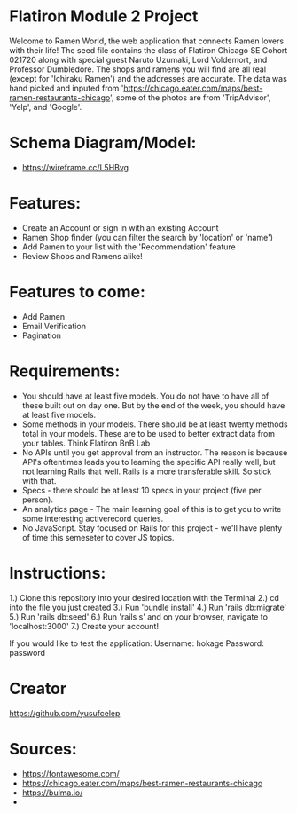 # Flatiron Module 2 Project

Welcome to Ramen World, the web application that connects Ramen lovers with their life!
The seed file contains the class of Flatiron Chicago SE Cohort 021720 along with special guest Naruto Uzumaki, Lord Voldemort, and Professor Dumbledore. The shops and ramens you will find are all real (except for 'Ichiraku Ramen') and the addresses are accurate. The data was hand picked and inputed from 'https://chicago.eater.com/maps/best-ramen-restaurants-chicago', some of the photos are from 'TripAdvisor', 'Yelp', and 'Google'.



# Schema Diagram/Model:
- https://wireframe.cc/L5HBvg


# Features:
- Create an Account or sign in with an existing Account
- Ramen Shop finder (you can filter the search by 'location' or 'name')
- Add Ramen to your list with the 'Recommendation' feature
- Review Shops and Ramens alike!


# Features to come:
- Add Ramen
- Email Verification
- Pagination


# Requirements:
- You should have at least five models. You do not have to have all of these built out on day one. But by the end of the week, you should have at least five models.
- Some methods in your models. There should be at least twenty methods total in your models. These are to be used to better extract data from your tables. Think Flatiron BnB Lab
- No APIs until you get approval from an instructor. The reason is because API's oftentimes leads you to learning the specific API really well, but not learning Rails that well. Rails is a more transferable skill. So stick with that.
- Specs - there should be at least 10 specs in your project (five per person).
- An analytics page - The main learning goal of this is to get you to write some interesting activerecord queries.
- No JavaScript. Stay focused on Rails for this project - we'll have plenty of time this semeseter to cover JS topics.


# Instructions:
1.) Clone this repository into your desired location with the Terminal
2.) cd into the file you just created
3.) Run 'bundle install'
4.) Run 'rails db:migrate'
5.) Run 'rails db:seed'
6.) Run 'rails s' and on your browser, navigate to 'localhost:3000'
7.) Create your account! 

If you would like to test the application:
Username: hokage
Password: password


# Creator
https://github.com/yusufcelep

# Sources:
- https://fontawesome.com/
- https://chicago.eater.com/maps/best-ramen-restaurants-chicago
- https://bulma.io/
- 

